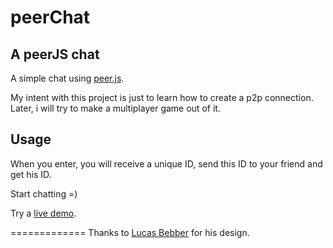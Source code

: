 # peerChat
## A peerJS chat
A simple chat using [peer.js](http://peerjs.com/). 

My intent with this project is just to learn how to create a p2p connection. Later, i will try to make a multiplayer game out of it.

## Usage
When you enter, you will receive a unique ID, send this ID to your friend and get his ID. 

Start chatting =)

Try a [live demo](http://mariohd.github.io/peerChat).

=============
Thanks to [Lucas Bebber](http://tympanus.net/Development/CreativeGooeyEffects/) for his design. 
